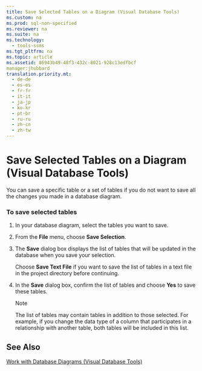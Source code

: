 ```yaml
---
title: Save Selected Tables on a Diagram (Visual Database Tools)
ms.custom: na
ms.prod: sql-non-specified
ms.reviewer: na
ms.suite: na
ms.technology: 
  - tools-ssms
ms.tgt_pltfrm: na
ms.topic: article
ms.assetid: 86943b49-48f3-432c-8021-928c13edfbcf
manager:jhubbard
translation.priority.mt: 
  - de-de
  - es-es
  - fr-fr
  - it-it
  - ja-jp
  - ko-kr
  - pt-br
  - ru-ru
  - zh-cn
  - zh-tw
---
```

# Save Selected Tables on a Diagram (Visual Database Tools)
You can save a specific table or a set of tables if you do not want to save all the changes you made in a database diagram.  
  
### To save selected tables  
  
1.  In your database diagram, select the tables you want to save.  
  
2.  From the **File** menu, choose **Save Selection**.  
  
3.  The **Save** dialog box displays the list of tables that will be updated in the database when you save your selection.  
  
    Choose **Save Text File** if you want to save the list of tables in a text file in the project directory before continuing.  
  
4.  In the **Save** dialog box, confirm the list of tables and choose **Yes** to save these tables.  
  
    > [!NOTE]  
    > The list of tables may contain tables in addition to those selected. For example, if you change the data type of a column that participates in a relationship with another table, both tables will be included in this list.  
  
## See Also  
[Work with Database Diagrams &#40;Visual Database Tools&#41;](../content/Work-with-Database-Diagrams--Visual-Database-Tools-.md)  
  
